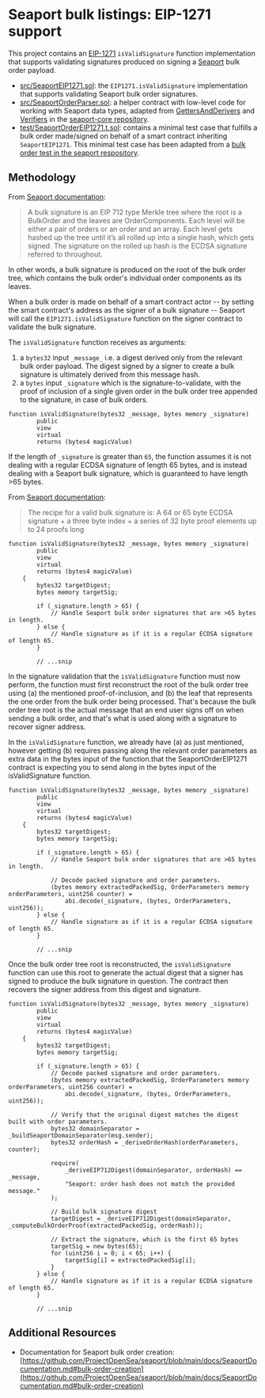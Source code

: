 # Seaport bulk listings: EIP-1271 support

This project contains an [EIP-1271](https://eips.ethereum.org/EIPS/eip-1271) `isValidSignature` function implementation that supports validating signatures produced on signing a [Seaport](https://github.com/ProjectOpenSea/seaport) bulk order payload.

- [src/SeaportEIP1271.sol](https://github.com/thirdweb-dev/seaport-eip1271/blob/main/src/SeaportEIP1271.sol): the `EIP1271.isValidSignature` implementation that supports validating Seaport bulk order signatures.
- [src/SeaportOrderParser.sol](): a helper contract with low-level code for working with Seaport data types, adapted from [GettersAndDerivers](https://github.com/ProjectOpenSea/seaport-core/blob/main/src/lib/GettersAndDerivers.sol) and [Verifiers](https://github.com/ProjectOpenSea/seaport-core/blob/d4e8c74adc472b311ab64b5c9f9757b5bba57a15/src/lib/Verifiers.sol#L151) in the [seaport-core repository](https://github.com/ProjectOpenSea/seaport-core/).
- [test/SeaportOrderEIP1271.t.sol](https://github.com/thirdweb-dev/seaport-eip1271/blob/main/test/SeaportEIP1271.t.sol): contains a minimal test case that fulfills a bulk order made/signed on behalf of a smart contract inheriting `SeaportEIP1271`. This minimal test case has been adapted from a [bulk order test in the seaport respository](https://github.com/ProjectOpenSea/seaport/blob/main/test/foundry/BulkSignature.t.sol#L47).

## Methodology

From [Seaport documentation](https://github.com/ProjectOpenSea/seaport/blob/main/docs/SeaportDocumentation.md):

> A bulk signature is an EIP 712 type Merkle tree where the root is a BulkOrder and the leaves are OrderComponents. Each level will be either a pair of orders or an order and an array. Each level gets hashed up the tree until it’s all rolled up into a single hash, which gets signed. The signature on the rolled up hash is the ECDSA signature referred to throughout.

In other words, a bulk signature is produced on the root of the bulk order tree, which contains the bulk order's individual order components as its leaves.

When a bulk order is made on behalf of a smart contract actor -- by setting the smart contract's address as the signer of a bulk signature -- Seaport will call the `EIP1271.isValidSignature` function on the signer contract to validate the bulk signature.

The `isValidSignature` function receives as arguments:

1. a `bytes32` input `_message_` i.e. a digest derived only from the relevant bulk order payload. The digest signed by a signer to create a bulk signature is ultimately derived from this message hash.
2. a `bytes` input `_signature` which is the signature-to-validate, with the proof of inclusion of a single given order in the bulk order tree appended to the signature, in case of bulk orders.

```solidity
function isValidSignature(bytes32 _message, bytes memory _signature)
        public
        view
        virtual
        returns (bytes4 magicValue)
```

If the length of `_signature` is greater than `65`, the function assumes it is not dealing with a regular ECDSA signature of length 65 bytes, and is instead dealing with a Seaport bulk signature, which is guaranteed to have length >65 bytes.

From [Seaport documentation](https://github.com/ProjectOpenSea/seaport/blob/main/docs/SeaportDocumentation.md):

> The recipe for a valid bulk signature is: A 64 or 65 byte ECDSA signature + a three byte index + a series of 32 byte proof elements up to 24 proofs long

```solidity
function isValidSignature(bytes32 _message, bytes memory _signature)
        public
        view
        virtual
        returns (bytes4 magicValue)
    {
        bytes32 targetDigest;
        bytes memory targetSig;

        if (_signature.length > 65) {
            // Handle Seaport bulk order signatures that are >65 bytes in length.
        } else {
            // Handle signature as if it is a regular ECDSA signature of length 65.
        }

        // ...snip
```

In the signature validation that the `isValidSignature` function must now perform, the function must first reconstruct the root of the bulk order tree using (a) the mentioned proof-of-inclusion, and (b) the leaf that represents the one order from the bulk order being processed. That's because the bulk order tree root is the actual message that an end user signs off on when sending a bulk order, and that's what is used along with a signature to recover signer address.

In the `isValidSignature` function, we already have (a) as just mentioned, however getting (b) requires passing along the relevant order parameters as extra data in the bytes input of the function.that the SeaportOrderEIP1271 contract is expecting you to send along in the bytes input of the isValidSignature function.

```solidity
function isValidSignature(bytes32 _message, bytes memory _signature)
        public
        view
        virtual
        returns (bytes4 magicValue)
    {
        bytes32 targetDigest;
        bytes memory targetSig;

        if (_signature.length > 65) {
            // Handle Seaport bulk order signatures that are >65 bytes in length.

            // Decode packed signature and order parameters.
            (bytes memory extractedPackedSig, OrderParameters memory orderParameters, uint256 counter) =
                abi.decode(_signature, (bytes, OrderParameters, uint256));
        } else {
            // Handle signature as if it is a regular ECDSA signature of length 65.
        }

        // ...snip
```

Once the bulk order tree root is reconstructed, the `isValidSignature` function can use this root to generate the actual digest that a signer has signed to produce the bulk signature in question. The contract then recovers the signer address from this digest and signature.

```solidity
function isValidSignature(bytes32 _message, bytes memory _signature)
        public
        view
        virtual
        returns (bytes4 magicValue)
    {
        bytes32 targetDigest;
        bytes memory targetSig;

        if (_signature.length > 65) {
            // Decode packed signature and order parameters.
            (bytes memory extractedPackedSig, OrderParameters memory orderParameters, uint256 counter) =
                abi.decode(_signature, (bytes, OrderParameters, uint256));

            // Verify that the original digest matches the digest built with order parameters.
            bytes32 domainSeparator = _buildSeaportDomainSeparator(msg.sender);
            bytes32 orderHash = _deriveOrderHash(orderParameters, counter);

            require(
                _deriveEIP712Digest(domainSeparator, orderHash) == _message,
                "Seaport: order hash does not match the provided message."
            );

            // Build bulk signature digest
            targetDigest = _deriveEIP712Digest(domainSeparator, _computeBulkOrderProof(extractedPackedSig, orderHash));

            // Extract the signature, which is the first 65 bytes
            targetSig = new bytes(65);
            for (uint256 i = 0; i < 65; i++) {
                targetSig[i] = extractedPackedSig[i];
            }
        } else {
            // Handle signature as if it is a regular ECDSA signature of length 65.
        }

        // ...snip
```

## Additional Resources

- Documentation for Seaport bulk order creation: [https://github.com/ProjectOpenSea/seaport/blob/main/docs/SeaportDocumentation.md#bulk-order-creation](https://github.com/ProjectOpenSea/seaport/blob/main/docs/SeaportDocumentation.md#bulk-order-creation)
